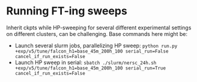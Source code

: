 # Running FT-ing sweeps

Inherit ckpts while HP-sweeping for several different experimental settings on different clusters, can be challenging. Base commands here might be:

- Launch several slurm jobs, parallelizing HP sweep: `python run.py +exp/v5/tune/falcon_h1=base_45m_200h_100 serial_run=False cancel_if_run_exists=False`
- Launch HP sweep in serial: `sbatch ./slurm/nersc_24h.sh +exp/v5/tune/falcon_h1=base_45m_200h_100 serial_run=True cancel_if_run_exists=False`
